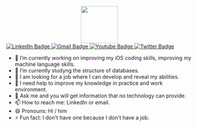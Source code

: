 <div id="header" align="center">
   <img src="https://media.giphy.com/media/M9gbBd9nbDrOTu1Mqx/giphy.gif" width="100"/>
</div>
<div id="badges">
  <a href="https://www.linkedin.com/in/george-kharaishvili-54756125b/">
     <img src="https://img.shields.io/badge/LinkedIn-blue?style=for-the-badge&logo=linkedin&logoColor=white" alt="LinkedIn Badge"/>
  </a>
  <a href="mailto: kharaishvili50@gmail.com">
     <img src="https://img.shields.io/badge/Gmail-red?style=for-the-badge&logo=gmail&logoColor=white" alt="Gmail Badge"/>
  </a>
  <a href="https://www.youtube.com/channel/UCCa2h2IvjdN2H14aLUm9jug">
     <img src="https://img.shields.io/badge/YouTube-red?style=for-the-badge&logo=youtube&logoColor=white" alt="Youtube Badge"/>
  </a>
  <a href="https://twitter.com/georgekharex">
     <img src="https://img.shields.io/badge/Twitter-blue?style=for-the-badge&logo=twitter&logoColor=white" alt="Twitter Badge"/>
  </a>  
</div>


- 🔭 I’m currently working on improving my iOS coding skills, improving my machine language skills.
- 🌱 I’m currently studyng the structure of databases.
- 👯 I am looking for a job where I can develop and reveal my abilities.
- 🤔 I need help to improve my knowledge in practice and work environment. 
- 💬 Ask me and you will get information that no technology can provide.
- 📫 How to reach me: LinkedIn or email.
- 😄 Pronouns: Hi / him
- ⚡ Fun fact: I don't have one because I don't have a job.

